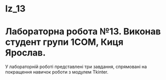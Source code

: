 # lz_13
# Лабораторна робота №13. Виконав студент групи 1СОМ, Киця Ярослав.

У лабораторній роботі представлені три завдання, спрямовані на покращення навичок роботи з модулем Tkinter.
